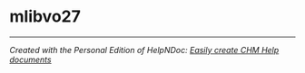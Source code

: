 # mlibvo27


***
_Created with the Personal Edition of HelpNDoc: [Easily create CHM Help documents](<https://www.helpndoc.com/feature-tour>)_
